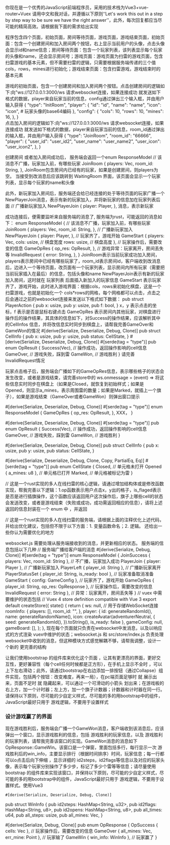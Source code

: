 你现在是一个优秀的JavaScript前端程序员，采用的技术栈为Vue3+vue-router+Vuex 请用中文和我对话，并遵循以下原则‘‘Let's work this out in a step by step way to be sure we have the right answer’’，此外，每次回复都应当尽可能的精简高效。请根据我下面的需求给出实现

程序包含四个页面，初始页面，房间等待页面，游戏页面，游戏结束页面，初始页面：包含一个创建房间和加入房间两个按钮，右上显示当前用户的头像，点击头像会显示id和name信息；房间等待页面：包含一个玩家列表，该列表显示每个玩家的头像和name，还会显示房间号；游戏页面：游戏页面为扫雷的游戏页面，包含扫雷游戏的基本元素，但不需要扫雷的逻辑，只需要根据服务端传递的三个值cols，rows，mines进行初始化；游戏结束页面：包含扫雷游戏，游戏结束时的基本元素

游戏的初始页面，包含一个创建房间和加入房间两个按钮。点击创建房间的逻辑如下:向"ws://127.0.0.1:3000/ws 请求websocket连接，如果连接成功 就发送如下格式的数据，player来自玩家当前的信息，config通过弹出三个输入框，并由用户输入获得
                { 
                    "type": "InitRoom",
                    "player": {
                        "id": "id",
                        "name": "name",
                        "icon": "icon",  # 玩家头像的base64编码
                    },
                    "config": {
                        "cols": 10,
                        "rows": 10,
                        "mines": 16,
                    },
                }                
点击加入房间的逻辑如下:向"ws://127.0.0.1:3000/ws 请求websocket连接，如果连接成功 就发送如下格式的数据，player来自玩家当前的信息，room_id通过弹出的输入框，并由用户输入获得
                {
                    "type": "JoinRoom",
                    "room_id": "66666",
                    "player": {
                        "user_id": "user_id2",
                        "user_name": "user_name2",
                        "user_icon": "user_icon2",
                    },
                }

创建房间 或者加入房间成功后， 服务端会返回一个enum ResponseModel 
    // 该消息不广播，玩家加入前，有哪些玩家
    JoinRoom {
        players: Vec<Player>,
        room_id: String,
    },  JoinRoom包含房间内已经有的玩家，如果是创建房间，则players为空。 当接受到改消息后应该跳转到 WaitingRoom 界面，该页面会显示一个玩家列表，显示每个玩家的name和头像

此外，新玩家加入房间后，服务端还会给已经连接的处于等待页面的玩家广播一个NewPlayerJoin消息，表示有新的玩家加入，并将新玩家的信息加在玩家列表后面
    // 广播新玩家加入
    NewPlayerJoin {
        player: Player,
    }, 消息，表示新玩家




成功连接后，便需要监听来自服务端的消息了, 服务端为rust，可能返回的消息如下：
enum ResponseModel {
    // 该消息不广播，玩家加入前，有哪些玩家
    JoinRoom {
        players: Vec<Player>,
        room_id: String,
    },
    // 广播新玩家加入
    NewPlayerJoin {
        player: Player,
    },
    // 玩家齐了，游戏开始
    GameStart {
        players: Vec<Player>,
        cols: usize,  // 棋盘宽度
        rows: usize,  // 棋盘高度
    },
    // 玩家操作后，需要改变的信息
    GameOpRes {
        op_res: OpResult,
    },
    // 游戏异常：玩家离开，房间丢失等
    InvalidRequest {
        error: String,
    },
}
JoinRoom表示当前玩家成功加入房间，players表示房间中已经有哪些玩家了，room_id表示房间id，客户端收到改消息后，边进入一个等待页面，改页面有一个玩家列表，显示房间内所有玩家（需要把当前玩家插入在最后）的信息，包括头像和name
NewPlayerJoin表示有新的玩家加入房间，这时就在 玩家列表 后面插入新加入的玩家信息
GameStart 表示玩家齐了，游戏开始，此时进入游戏界面：根据cols，rows来初始化棋盘，这是一个扫雷游戏，也就是初始化一个 cols*rows的网格，每个网格都可以点击，点击之后会通过之前的websocket连接来发送以下格式如下数据：
pub struct PlayerAction {
    pub x: usize,
    pub y: usize,
    pub f: bool,
}
x，y 表示点击的坐标，f 表示是否是鼠标右键点击
GameOpRes 表示房间内其他玩家，对棋盘进行操作后的操作结果，其具体的信息如下，对Success的操作结果，应该解析其中的CellInfos 信息，并将改信息实时同步到棋盘上，请帮我完善GameOver和GameWon的情况
#[derive(Serialize, Deserialize, Debug, Clone)]
pub struct CellInfo {
    pub x: usize,
    pub y: usize,
    pub status: CellState,
}
#[derive(Serialize, Deserialize, Debug, Clone)]
#[serde(tag = "type")]
pub enum OpResult {
    Success(Vec<CellInfo>), // 操作成功，返回操作影响的cell信息
    GameOver,               // 游戏失败，踩到雷
    GameWon,                // 游戏胜利
}
请完善InvalidRequest情况

玩家点击格子后，服务端会广播如下的GameOpRes信息，表示哪些格子的状态会发生改变，或者是游戏结束，请完善store中的 ws.onmessage = (event) => 将这些信息实时同步在棋盘上（如果是Closed，就恢复到初始样式；如果是Opened，则显示a_mines，表示周围雷的数量；如果是Marked，就插上一个旗子），如果是游戏结束（GameOver或者GameWon）则弹出窗口提示

#[derive(Serialize, Deserialize, Debug, Clone)]
#[serde(tag = "type")]
enum ResponseModel {
GameOpRes {
        op_res: OpResult,
    },
XXX，
}

#[derive(Serialize, Deserialize, Debug, Clone)]
#[serde(tag = "type")]
pub enum OpResult {
    Success(Vec<CellInfo>), // 操作成功，返回操作影响的cell信息
    GameOver,               // 游戏失败，踩到雷
    GameWon,                // 游戏胜利
}

#[derive(Serialize, Deserialize, Debug, Clone)]
pub struct CellInfo {
    pub x: usize,
    pub y: usize,
    pub status: CellState,
}


#[derive(Serialize, Deserialize, Debug, Clone, Copy, PartialEq, Eq)]
#[serde(tag = "type")]
pub enum CellState {
    Closed,                 // 单元格未打开
    Opened { a_mines: u8 }, // 单元格已打开
    Marked,                 // 单元格被标记为雷
}


// 这是一个rust实现的多人在线扫雷的核心逻辑，请通过增加结构体或是修改函数实现，帮我完善以下逻辑：1.op函数表示用户点击x，y出的格子，is_flaged表示是否是进行插旗操作，这个函数应该返回用户这次操作后，旗子上哪些cell的状态会发送改变，或者是游戏结束（失败或成功，成功需返回相应的信息），请将上述返回的信息封装在一个 enum 中 ，并返回

// 这是一个rust实现的多人在线扫雷的服务端，请根据上面的注释优化上述代码，并给出优化建议，包括但不限于以下方面：1. 变量函数命名；2. 逻辑。 还给出一些你认为需要优化的地方


websocket.js  需要处理从服务端接收到的消息，并更新相应的状态。
服务端的信息包括以下几种
// 服务端广播给客户端的消息
#[derive(Serialize, Debug, Clone)]
#[serde(tag = "type")]
enum ResponseModel {
    JoinSuccess { players: Vec<Player>, room_id: String }, // 不广播，玩家加入成功
    PlayerJoin { player: Player },                         // 广播新玩家加入
    PlayerLeft { player_id: String },                      // 广播新玩家离开
    PlayerStatusSet { player_id: String, is_ready: bool }, // 玩家准备取消准备
    GameStart { config: GameConfig },                      // 玩家齐了，游戏开始
    GameOpRes { player_id: String, op_res: OpResponse },   // 玩家操作后，需要改变的信息
    InvalidRequest { error: String },                      // 异常：玩家离开，房间丢失等
}
// vuex 中需要维护的状态包括
// Vuex 4 store definition compatible with Vue 3
export default createStore({
  state() {
    return {
      ws: null, // 用于存储WebSocket连接
      roomInfo: {
        players: [],
        room_id: "",
      },
      player: {
        id: generateRandomId(),
        name: generateRandomName(),
        icon: createAvatar(adventurerNeutral, {
          seed: generateRandomId(),
        }).toString(),
        is_ready: false
      },
      gameConfig: null,
      gameBoard: [],
    };
  },
现在每个页面就只负责在websocket中发消息，以及以响应式的方式渲染 vuex中维护的状态；websocket.js 和 src/store/index.js 负责处理websocket中收到的消息，但这种模块方式感觉解耦不够，请帮我调整，设计一个新的 更完善的结构



 让我们使用bootstrap 的组件库来优化这个页面 ，让其有更漂亮的界面，更好交互性，更好兼容性（每个cell任何时候都是正方形），在手机上显示不全时 ，可以上下左右滑动；此外，请通过bootstrap在右边添加一排按钮（通过Collapse）组件实现，包括两个按钮：改变难度，再来一局），在pc端页面足够时 就 展示出来，页面不足时 就 隐藏起来，可以通过一个可滑动的小箭头 划出来；在游戏板的右上方，加一个计时器；左上方，加一个旗子计数器；计数器和计时器在同一行。请保持以下原则，尽可能的少自定义样式，尽可能的多的用bootstrap中的组件，JavaScript最好只用于 游戏逻辑，不要用于设置样式


### 设计游戏赢了的界面
现在游戏胜利后，服务端会广播一个GameWon消息，客户端收到该消息后，应该弹出一个窗口，显示游戏胜利的信息，包括 游戏胜利的玩家信息，以及 游戏胜利的玩家列表，请帮我完善该窗口的实现。GameWon消息的消息如下OpResponse::GameWin。该窗口是一个弹窗，里面包括多行，每行显示一次 游戏胜利后的win_info，主要显示排行（根据时间排序）时间，玩家信息；每一行都可以o点击后向下伸缩 ，显示详细的 id2steps，id2flags等信息以及对应的玩家头像，表示每个玩家分别操作了多少步，标记了多少个雷等等信息；请尽量使用bootstrap 的组件库来实现该窗口，并保持以下原则，尽可能的少自定义样式，尽可能的多的用bootstrap中的组件，JavaScript最好只用于 游戏逻辑，不要用于设置样式。使用Vue3

    #[derive(Serialize, Deserialize, Debug, Clone)]
pub struct WinInfo {
    pub id2steps: HashMap<String, u32>,
    pub id2flags: HashMap<String, u8>,
    pub id2opens: HashMap<String, u8>,
    pub all_times: u64,
    pub all_steps: usize,
    pub all_mines: Vec<Point>,
}

#[derive(Serialize, Debug, Clone)]
pub enum OpResponse {
    OpSuccess { cells: Vec<CellInfo> }, // 玩家操作后，需要改变的信息
    GameOver { all_mines: Vec<Point>, err_mine: Point }, // 玩家输了
    GameWin { win_info: WinInfo },      // 玩家赢了
}
